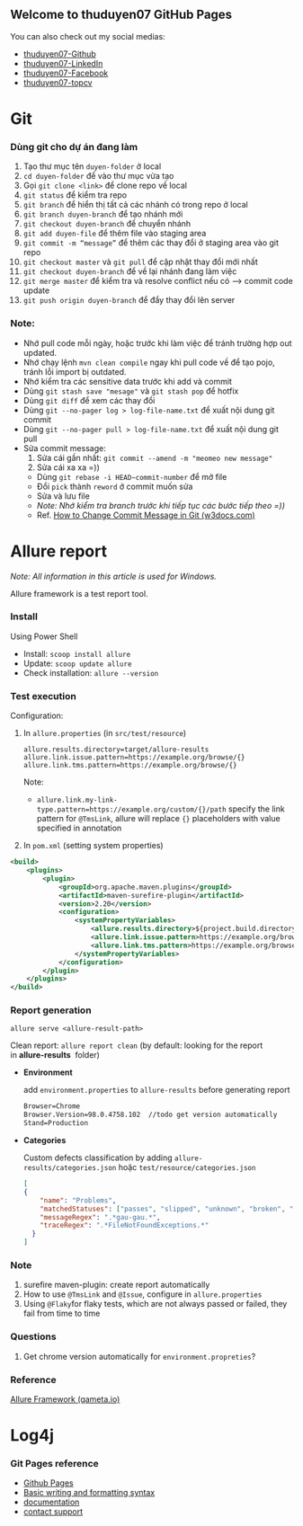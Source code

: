## Welcome to thuduyen07 GitHub Pages

You can also check out my social medias: 
- [thuduyen07-Github](https://github.com/thuduyen07/)
- [thuduyen07-LinkedIn](https://www.linkedin.com/in/thuduyen07/)
- [thuduyen07-Facebook](https://www.facebook.com/thuduyen07) 
- [thuduyen07-topcv](https://www.topcv.vn/xem-cv/UlsAVlUCDwkFVQEIA1EIUlcEUVNRBANRBQ4HWwc662)

# Git

### Dùng git cho dự án đang làm
1. Tạo thư mục tên `duyen-folder` ở local
2. `cd duyen-folder` để vào thư mục vừa tạo
3. Gọi `git clone <link>` để clone repo về local
4. `git status` để kiểm tra repo
5. `git branch` để hiển thị tất cả các nhánh có trong repo ở local
6. `git branch duyen-branch` để tạo nhánh mới
7. `git checkout duyen-branch` để chuyển nhánh
8. `git add duyen-file` để thêm file vào staging area 
9. `git commit -m “message”` để thêm các thay đổi ở staging area vào git repo
10. `git checkout master` và `git pull` để cập nhật thay đổi mới nhất
11. `git checkout duyen-branch` để về lại nhánh đang làm việc
12. `git merge master` để kiểm tra và resolve conflict nếu có --> commit code update
13. `git push origin duyen-branch` để đẩy thay đổi lên server

### Note:
- Nhớ pull code mỗi ngày, hoặc trước khi làm việc để tránh trường hợp out updated.
- Nhớ chạy lệnh `mvn clean compile` ngay khi pull code về để tạo pojo, tránh lỗi import bị outdated.
- Nhớ kiểm tra các sensitive data trước khi add và commit
- Dùng `git stash save "mesage"` và `git stash pop` để hotfix
- Dùng `git diff` để xem các thay đổi
- Dùng `git --no-pager log > log-file-name.txt` để xuất nội dung git commit
- Dùng `git --no-pager pull > log-file-name.txt` để xuất nội dung git pull
- Sửa commit message: 
    1. Sửa cái gần nhất: `git commit --amend -m "meomeo new message"`
    2. Sửa cái xa xa =))
    - Dùng `git rebase -i HEAD~commit-number` để mở file
    - Đổi `pick` thành `reword` ở commit muốn sửa
    - Sửa và lưu file
    - *Note: Nhớ kiểm tra branch trước khi tiếp tục các bước tiếp theo =))*
    - Ref. [How to Change Commit Message in Git (w3docs.com)](https://www.w3docs.com/snippets/git/how-to-change-commit-message.html)
    
# Allure report
*Note: All information in this article is used for Windows.*

Allure framework is a test report tool.

### Install

Using Power Shell

- Install: `scoop install allure`
- Update: `scoop update allure`
- Check installation: `allure --version`

### Test execution

Configuration:

1. In `allure.properties` (in `src/test/resource`)
    
    ```
    allure.results.directory=target/allure-results
    allure.link.issue.pattern=https://example.org/browse/{}
    allure.link.tms.pattern=https://example.org/browse/{}
    ```
    
    Note:
    
    - `allure.link.my-link-type.pattern=https://example.org/custom/{}/path` specify the link pattern for `@TmsLink`, allure will replace `{}` placeholders with value specified in annotation
2. In `pom.xml` (setting system properties)

```xml
<build>
    <plugins>
        <plugin>
            <groupId>org.apache.maven.plugins</groupId>
            <artifactId>maven-surefire-plugin</artifactId>
            <version>2.20</version>
            <configuration>
                <systemPropertyVariables>
                    <allure.results.directory>${project.build.directory}/allure-results</allure.results.directory>
                    <allure.link.issue.pattern>https://example.org/browse/{}</allure.link.issue.pattern>
                    <allure.link.tms.pattern>https://example.org/browse/{}</allure.link.tms.pattern>
                </systemPropertyVariables>
            </configuration>
        </plugin>
    </plugins>
</build>
```

### Report generation

`allure serve <allure-result-path>`

Clean report: `allure report clean` (by default: looking for the report in **allure-results**
 folder)

- **Environment**
    
    add `environment.properties` to `allure-results` before generating report
    
    ```xml
    Browser=Chrome
    Browser.Version=98.0.4758.102  //todo get version automatically
    Stand=Production
    ```
    
- **Categories**
    
    Custom defects classification by adding `allure-results/categories.json` hoặc `test/resource/categories.json`
    
    ```json
    [
    {
    	"name": "Problems",
    	"matchedStatuses": ["passes", "slipped", "unknown", "broken", "failed"],
    	"messageRegex": ".*gau-gau.*",
    	"traceRegex": ".*FileNotFoundExceptions.*"
      }
    ]
    ```
    

### Note

1. surefire maven-plugin: create report automatically
2. How to use `@TmsLink` and `@Issue`, configure in `allure.properties`
3. Using `@Flaky`for flaky tests, which are not always passed or failed, they fail from time to time

### Questions

1. Get chrome version automatically for `environment.propreties`?

### Reference

[Allure Framework (qameta.io)](https://docs.qameta.io/allure/)

# Log4j


### Git Pages reference
- [Github Pages](https://docs.github.com/en/pages/quickstart)
- [Basic writing and formatting syntax](https://docs.github.com/en/github/writing-on-github/getting-started-with-writing-and-formatting-on-github/basic-writing-and-formatting-syntax)
- [documentation](https://docs.github.com/categories/github-pages-basics/)
- [contact support](https://support.github.com/contact)
